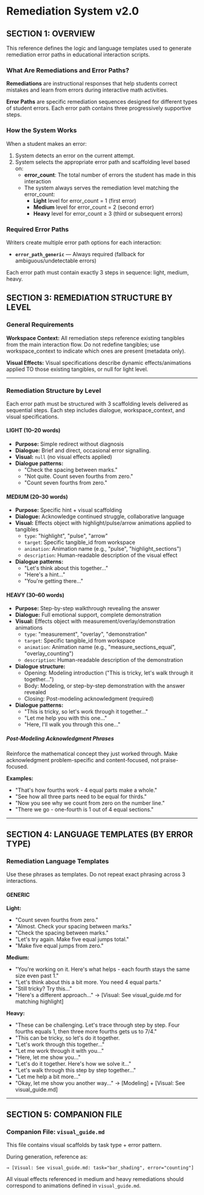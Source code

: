 # Remediation System v2.0

## SECTION 1: OVERVIEW

This reference defines the logic and language templates used to generate remediation error paths in educational interaction scripts.

### What Are Remediations and Error Paths?

**Remediations** are instructional responses that help students correct mistakes and learn from errors during interactive math activities.

**Error Paths** are specific remediation sequences designed for different types of student errors. Each error path contains three progressively supportive steps.

### How the System Works

When a student makes an error:
1. System detects an error on the current attempt.
2. System selects the appropriate error path and scaffolding level based on:
   - **error_count**: The total number of errors the student has made in this interaction
   - The system always serves the remediation level matching the error_count:
     - **Light** level for error_count = 1 (first error)
     - **Medium** level for error_count = 2 (second error)
     - **Heavy** level for error_count ≥ 3 (third or subsequent errors)

### Required Error Paths

Writers create multiple error path options for each interaction:
- **`error_path_generic`** — Always required (fallback for ambiguous/undetectable errors)

Each error path must contain exactly 3 steps in sequence: light, medium, heavy.

## SECTION 3: REMEDIATION STRUCTURE BY LEVEL

### General Requirements

**Workspace Context:** All remediation steps reference existing tangibles from the main interaction flow. Do not redefine tangibles; use workspace_context to indicate which ones are present (metadata only).

**Visual Effects:** Visual specifications describe dynamic effects/animations applied TO those existing tangibles, or null for light level.

---

### Remediation Structure by Level

Each error path must be structured with 3 scaffolding levels delivered as sequential steps. Each step includes dialogue, workspace_context, and visual specifications.

#### LIGHT (10–20 words)
- **Purpose:** Simple redirect without diagnosis
- **Dialogue:** Brief and direct, occasional error signalling.
- **Visual:** `null` (no visual effects applied)
- **Dialogue patterns:**
  - "Check the spacing between marks."
  - "Not quite. Count seven fourths from zero."
  - "Count seven fourths from zero."

#### MEDIUM (20–30 words)
- **Purpose:** Specific hint + visual scaffolding
- **Dialogue:** Acknowledge continued struggle, collaborative language
- **Visual:** Effects object with highlight/pulse/arrow animations applied to tangibles
  - `type`: "highlight", "pulse", "arrow"
  - `target`: Specific tangible_id from workspace
  - `animation`: Animation name (e.g., "pulse", "highlight_sections")
  - `description`: Human-readable description of the visual effect
- **Dialogue patterns:**
  - "Let's think about this together..."
  - "Here's a hint..."
  - "You're getting there..."

#### HEAVY (30–60 words)
- **Purpose:** Step-by-step walkthrough revealing the answer
- **Dialogue:** Full emotional support, complete demonstration
- **Visual:** Effects object with measurement/overlay/demonstration animations
  - `type`: "measurement", "overlay", "demonstration"
  - `target`: Specific tangible_id from workspace
  - `animation`: Animation name (e.g., "measure_sections_equal", "overlay_counting")
  - `description`: Human-readable description of the demonstration
- **Dialogue structure:**
  - Opening: Modeling introduction ("This is tricky, let's walk through it together...")
  - Body: Modeling, or step-by-step demonstration with the answer revealed
  - Closing: Post-modeling acknowledgment (required)
- **Dialogue patterns:**
  - "This is tricky, so let's work through it together..."
  - "Let me help you with this one..."
  - "Here, I'll walk you through this one..."

##### Post-Modeling Acknowledgment Phrases

Reinforce the mathematical concept they just worked through. Make acknowledgment problem-specific and content-focused, not praise-focused.

**Examples:**
- "That's how fourths work - 4 equal parts make a whole."
- "See how all three parts need to be equal for thirds."
- "Now you see why we count from zero on the number line."
- "There we go - one-fourth is 1 out of 4 equal sections."

---

## SECTION 4: LANGUAGE TEMPLATES (BY ERROR TYPE)

### Remediation Language Templates

Use these phrases as templates. Do not repeat exact phrasing across 3 interactions.

#### GENERIC

**Light:**
- "Count seven fourths from zero."
- "Almost. Check your spacing between marks."
- "Check the spacing between marks."
- "Let's try again. Make five equal jumps total."
- "Make five equal jumps from zero."

**Medium:**
- "You're working on it. Here's what helps - each fourth stays the same size even past 1."
- "Let's think about this a bit more. You need 4 equal parts." 
- "Still tricky? Try this..."
- "Here's a different approach..." 
  → [Visual: See visual_guide.md for matching highlight]

**Heavy:**
- "These can be challenging. Let's trace through step by step. Four fourths equals 1, then three more fourths gets us to 7/4."
- "This can be tricky, so let's do it together.
- "Let's work through this together..."
- "Let me work through it with you..."
- "Here, let me show you..."
- "Let's do it together. Here's how we solve it..." 
- "Let's walk through this step by step together..." 
- "Let me help a bit more..." 
- "Okay, let me show you another way..." 
  → [Modeling] + [Visual: See visual_guide.md]

---

## SECTION 5: COMPANION FILE

### Companion File: `visual_guide.md`

This file contains visual scaffolds by task type + error pattern.

During generation, reference as:
```
→ [Visual: See visual_guide.md: task="bar_shading", error="counting"]
```

All visual effects referenced in medium and heavy remediations should correspond to animations defined in `visual_guide.md`.



